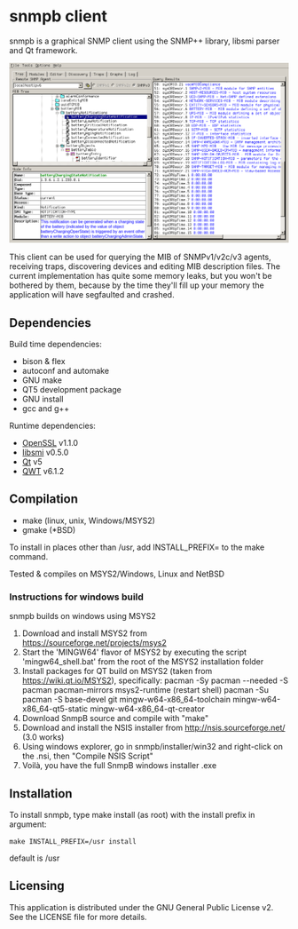 snmpb client
============

snmpb is a graphical SNMP client using the SNMP++ library,
libsmi parser and Qt framework.

![screenshot](/screenshot.png "screenshot")

This client can be used for querying the MIB of SNMPv1/v2c/v3 agents, receiving traps, discovering devices and editing MIB description files.  The current implementation has quite some memory leaks, but you won't be bothered by them, because by the time they'll fill up your memory the application will have segfaulted and crashed.

## Dependencies

Build time dependencies:
- bison & flex
- autoconf and automake
- GNU make
- QT5 development package
- GNU install
- gcc and g++

Runtime dependencies:
- [OpenSSL](https://www.openssl.org) v1.1.0 
- [libsmi](https://www.ibr.cs.tu-bs.de/projects/libsmi/) v0.5.0
- [Qt](https://www.qt.io) v5
- [QWT](http://qwt.sourceforge.net) v6.1.2

## Compilation

- make (linux, unix, Windows/MSYS2)
- gmake (*BSD)

To install in places other than /usr, add INSTALL_PREFIX=<prefix> to the make command.

Tested & compiles on MSYS2/Windows, Linux and NetBSD

### Instructions for windows build

snmpb builds on windows using MSYS2 
1. Download and install MSYS2 from https://sourceforge.net/projects/msys2
2. Start the 'MINGW64' flavor of MSYS2 by executing the script 'mingw64_shell.bat' from the root of the MSYS2 installation folder
3. Install packages for QT build on MSYS2 (taken from https://wiki.qt.io/MSYS2), specifically:
   pacman -Sy
   pacman --needed -S pacman pacman-mirrors msys2-runtime
   (restart shell)
   pacman -Su
   pacman -S base-devel git mingw-w64-x86_64-toolchain mingw-w64-x86_64-qt5-static mingw-w64-x86_64-qt-creator  
4. Download SnmpB source and compile with "make"
5. Download and install the NSIS installer from http://nsis.sourceforge.net/ (3.0 works)
6. Using windows explorer, go in snmpb/installer/win32 and right-click on the .nsi, 
   then "Compile NSIS Script"
7. Voilà, you have the full SnmpB windows installer .exe

## Installation

To install snmpb, type make install (as root) with the install prefix in argument:

```
make INSTALL_PREFIX=/usr install
```

default is /usr

## Licensing

This application is distributed under the GNU General Public License v2.  See the LICENSE file for more details.

